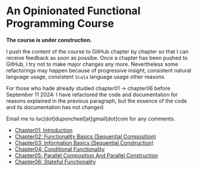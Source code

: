 # An Opinionated Functional Programming Course

**The course is under construction.**

I push the content of the course to GitHub chapter by chapter so that I can receive feedback as soon as possibe. Once a
chapter has been pushed to GitHub, I try not to make major changes any more. Nevertheless some refactorings may happen
because of progressive insight, consistent natural language usage, consistent `Scala` language usage other reasons.

For those who hade already studied chapter01 -> chapter06 before September 11 2024: I have refactored the code and
documentation for reasons explained in the previous paragraph, but the essence of the code and its documentation has
not changed.

Email me to luc[dot]duponcheel[at]gmail[dot]com for any comments.

- [Chapter01: Introduction](https://github.com/LucDuponcheelAtGitHub/programming_course/tree/main/chapter01)
- [Chapter02: Functionality Basics (Sequential Composition)](https://github.com/LucDuponcheelAtGitHub/programming_course/tree/main/chapter02)
- [Chapter03: Information Basics (Sequential Construction)](https://github.com/LucDuponcheelAtGitHub/programming_course/tree/main/chapter03)
- [Chapter04: Conditional Functionality](https://github.com/LucDuponcheelAtGitHub/programming_course/tree/main/chapter04)
- [Chapter05: Parallel Composition And Parallel Construction](https://github.com/LucDuponcheelAtGitHub/programming_course/tree/main/chapter05)
- [Chapter06: Stateful Functionality](https://github.com/LucDuponcheelAtGitHub/programming_course/tree/main/chapter06)
